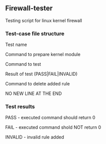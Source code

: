 ## Firewall-tester
Testing script for linux kernel firewall

### Test-case file structure
Test name

Command to prepare kernel module

Command to test

Result of test (PASS|FAIL|INVALID)

Command to delete added rule

NO NEW LINE AT THE END

### Test results
PASS - executed command should return 0

FAIL - executed command shold NOT return 0

INVALID - invalid rule added
